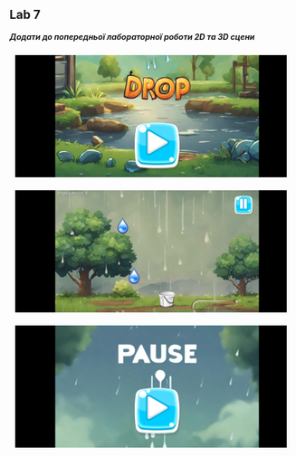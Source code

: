 ## Lab 7

___Додати до попередньої лабораторної роботи 2D та 3D сцени___

<img src="/readme/1.jpg" width="480" height="216" hspace="10" vspace="10" alignment="left">
<img src="/readme/2.jpg" width="480" height="216" hspace="10" vspace="10" alignment="left">
<img src="/readme/3.jpg" width="480" height="216" hspace="10" vspace="10" alignment="left">

 

 
 
